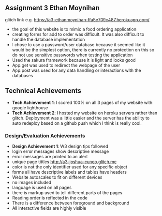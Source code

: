 ## Assignment 3 Ethan Moynihan

glitch link e.g. https://a3-ethanmoynihan-ffa5e709c487.herokuapp.com/


- the goal of this website is to mimic a food ordering application
- creating forms for add to order was difficult. It was also difficult to handle the database implementation
- I chose to use a password/user database because it seemed like it would be the simplest option, there is currently no protection on this so do not use sensitive passwords when testing the application
- Used the sakura framework because it is light and looks good
- App.get was used to redirect the webpage of the user 
- App.post was used for any data handling or interactions with the databases
## Technical Achievements
- **Tech Achievement 1**: I scored 100% on all 3 pages of my website with google lighthouse
- **Tech Achievement 2**: I hosted my website on heroku servers rather than glitch. Deployment was a little easier and the server has the ability to auto redeploy based on a github push which I think is really cool.
### Design/Evaluation Achievements
- **Design Achievement 1**: W3 design tips followed
- login error messages show descriptive message
- error messages are printed to an alert
- unique page tittles http://a3-joshua-cuneo.glitch.me
- color is not the only identifier used for any specific object
- forms all have descriptive labels and tables have headers
- Website autoscales to fit on different devices
- no images included
- language is used on all pages
- there is markup used to tell different parts of the pages
- Reading order is reflected in the code
- There is a difference between foreground and background
- All interactive fields are highly visible 